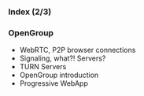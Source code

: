 ### Index (2/3)

### OpenGroup

* WebRTC, P2P browser connections
* Signaling, what?! Servers?
* TURN Servers
* OpenGroup introduction
* Progressive WebApp
